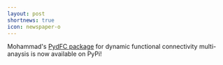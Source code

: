 ```yaml
---
layout: post
shortnews: true
icon: newspaper-o
---
```


Mohammad's [PydFC package](https://pypi.org/project/pydfc/) for dynamic functional connectivity multi-anaysis is now available on PyPi!

